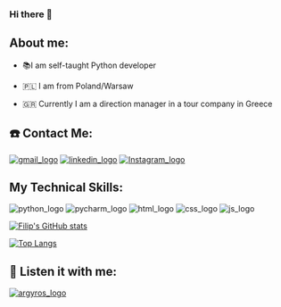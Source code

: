 ### Hi there 👋

<!--
**MalesaFilip/MalesaFilip** is a ✨ _special_ ✨ repository because its `README.md` (this file) appears on your GitHub profile.

Here are some ideas to get you started:

- 🔭 I’m currently working on ...
- 🌱 I’m currently learning ...
- 👯 I’m looking to collaborate on ...
- 🤔 I’m looking for help with ...
- 💬 Ask me about ...
- 📫 How to reach me: ...
- 😄 Pronouns: ...
- ⚡ Fun fact: ...
-->
## About me: ##
- 📚I am self-taught Python developer

- 🇵🇱 I am from Poland/Warsaw

- 🇬🇷 Currently I am a direction manager in a tour company in Greece




## ☎️ Contact Me: ##
[![gmail_logo](https://user-images.githubusercontent.com/121855877/211012302-7f0538ab-4347-405e-9d06-c86e89db0e90.png)](https://www.instagram.com/males_pl/)
[![linkedin_logo](https://user-images.githubusercontent.com/121855877/211012140-fc629ebf-1502-4bde-b60a-f1ab860a2787.png)](https://www.linkedin.com/in/filip-malesa-673435199/)
[![Instagram_logo](https://user-images.githubusercontent.com/121855877/211027923-b46a239e-fb6f-4b93-bc0a-77cf13a96e65.png)](https://www.instagram.com/males_pl/)





## My Technical Skills: ##
![python_logo](https://user-images.githubusercontent.com/121855877/211010065-5f083749-e5f3-4502-956f-e9c0a895cc4c.png)
![pycharm_logo](https://user-images.githubusercontent.com/121855877/211010089-976a3b95-69a0-41a1-ba34-effe3a2b5b27.png)
![html_logo](https://user-images.githubusercontent.com/121855877/211010102-31683fe0-96eb-43e5-ad8c-460a00d56cee.png)
![css_logo](https://user-images.githubusercontent.com/121855877/211010111-ff3accd4-08c8-4f69-b681-43bfdaf1085d.png)
![js_logo](https://user-images.githubusercontent.com/121855877/211010113-3da62909-7a7e-49b6-bcf9-e21090ee41f9.png)


[![Filip's GitHub stats](https://github-readme-stats.vercel.app/api?username=MalesaFilip&show_icons=true&theme=merko)
](https://github.com/anuraghazra/github-readme-stats)

[![Top Langs](https://github-readme-stats.vercel.app/api/top-langs/?username=MalesaFilip&layout=compact&theme=merko)](https://github.com/anuraghazra/github-readme-stats)

## 🎼 Listen it with me: ##
[![argyros_logo](https://user-images.githubusercontent.com/121855877/211039896-9e8719a2-fd2f-42b5-ad3e-bdcda8d21bb7.jpeg)](https://open.spotify.com/album/6OqLxDFzcx4KrOsxZxG3VC?si=8Y8IH6sjQYKvKjLEoe-9-g)
